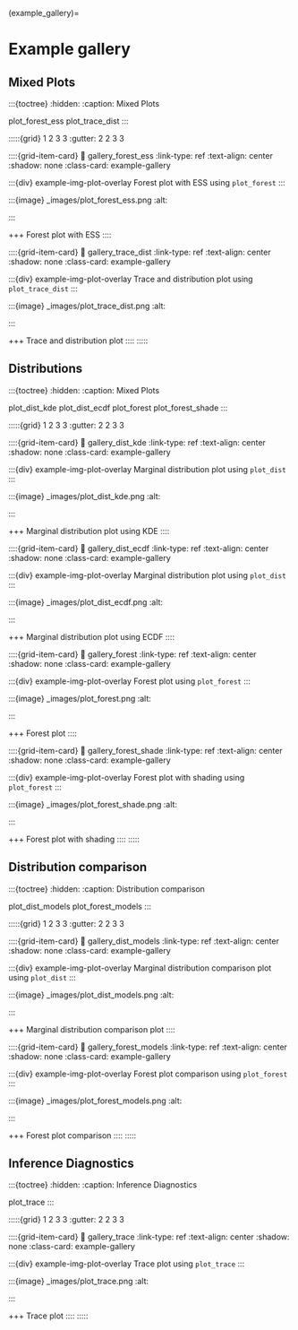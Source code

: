(example_gallery)=
# Example gallery


## Mixed Plots

:::{toctree}
:hidden:
:caption: Mixed Plots

plot_forest_ess
plot_trace_dist
:::

:::::{grid} 1 2 3 3
:gutter: 2 2 3 3

::::{grid-item-card}
:link: gallery_forest_ess
:link-type: ref
:text-align: center
:shadow: none
:class-card: example-gallery

:::{div} example-img-plot-overlay
Forest plot with ESS using `plot_forest`
:::

:::{image} _images/plot_forest_ess.png
:alt:

:::

+++
Forest plot with ESS
::::

::::{grid-item-card}
:link: gallery_trace_dist
:link-type: ref
:text-align: center
:shadow: none
:class-card: example-gallery

:::{div} example-img-plot-overlay
Trace and distribution plot using `plot_trace_dist`
:::

:::{image} _images/plot_trace_dist.png
:alt:

:::

+++
Trace and distribution plot
::::
:::::

## Distributions

:::{toctree}
:hidden:
:caption: Mixed Plots

plot_dist_kde
plot_dist_ecdf
plot_forest
plot_forest_shade
:::

:::::{grid} 1 2 3 3
:gutter: 2 2 3 3

::::{grid-item-card}
:link: gallery_dist_kde
:link-type: ref
:text-align: center
:shadow: none
:class-card: example-gallery

:::{div} example-img-plot-overlay
Marginal distribution plot using `plot_dist`
:::

:::{image} _images/plot_dist_kde.png
:alt:

:::

+++
Marginal distribution plot using KDE
::::

::::{grid-item-card}
:link: gallery_dist_ecdf
:link-type: ref
:text-align: center
:shadow: none
:class-card: example-gallery

:::{div} example-img-plot-overlay
Marginal distribution plot using `plot_dist`
:::

:::{image} _images/plot_dist_ecdf.png
:alt:

:::

+++
Marginal distribution plot using ECDF
::::

::::{grid-item-card}
:link: gallery_forest
:link-type: ref
:text-align: center
:shadow: none
:class-card: example-gallery

:::{div} example-img-plot-overlay
Forest plot using `plot_forest`
:::

:::{image} _images/plot_forest.png
:alt:

:::

+++
Forest plot
::::

::::{grid-item-card}
:link: gallery_forest_shade
:link-type: ref
:text-align: center
:shadow: none
:class-card: example-gallery

:::{div} example-img-plot-overlay
Forest plot with shading using `plot_forest`
:::

:::{image} _images/plot_forest_shade.png
:alt:

:::

+++
Forest plot with shading
::::
:::::

## Distribution comparison

:::{toctree}
:hidden:
:caption: Distribution comparison

plot_dist_models
plot_forest_models
:::

:::::{grid} 1 2 3 3
:gutter: 2 2 3 3

::::{grid-item-card}
:link: gallery_dist_models
:link-type: ref
:text-align: center
:shadow: none
:class-card: example-gallery

:::{div} example-img-plot-overlay
Marginal distribution comparison plot using `plot_dist`
:::

:::{image} _images/plot_dist_models.png
:alt:

:::

+++
Marginal distribution comparison plot
::::

::::{grid-item-card}
:link: gallery_forest_models
:link-type: ref
:text-align: center
:shadow: none
:class-card: example-gallery

:::{div} example-img-plot-overlay
Forest plot comparison using `plot_forest`
:::

:::{image} _images/plot_forest_models.png
:alt:

:::

+++
Forest plot comparison
::::
:::::

## Inference Diagnostics

:::{toctree}
:hidden:
:caption: Inference Diagnostics

plot_trace
:::

:::::{grid} 1 2 3 3
:gutter: 2 2 3 3

::::{grid-item-card}
:link: gallery_trace
:link-type: ref
:text-align: center
:shadow: none
:class-card: example-gallery

:::{div} example-img-plot-overlay
Trace plot using `plot_trace`
:::

:::{image} _images/plot_trace.png
:alt:

:::

+++
Trace plot
::::
:::::
